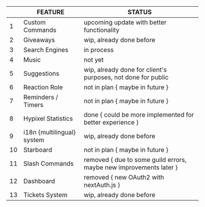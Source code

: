 |    |               FEATURE          |                                           STATUS                                       |
|----|--------------------------------|----------------------------------------------------------------------------------------|
|  1 | Custom Commands                | upcoming update with better functionality                                              |
|  2 | Giveaways                      | wip, already done before                                                               |
|  3 | Search Engines                 | in process                                                                             |
|  4 | Music                          | not yet                                                                                |
|  5 | Suggestions                    | wip, already done for client's purposes, not done for public                           |
|  6 | Reaction Role                  | not in plan { maybe in future }                                                        |
|  7 | Reminders / Timers             | not in plan { maybe in future }                                                        |
|  8 | Hypixel Statistics             | done { could be more implemented for better experience }                               |
|  9 | i18n {multilingual} system     | wip, already done before                                                               |
| 10 | Starboard                      | not in plan { maybe in future }                                                        |
| 11 | Slash Commands                 | removed { due to some guild errors, maybe new improvements later }                     |
| 12 | Dashboard                      | removed { new OAuth2 with nextAuth.js }                                                |
| 13 | Tickets System                 | wip, already done before                                                               |

